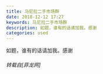 ```yaml
---
title: 马尼拉二手市场群
date: 2018-12-12 17:27
keywords: 马尼拉二手市场群
description: 如题，谁有的话请加我。感谢 
categories: used
---
```

<td class="t_f" id="postmessage_2457288">

如题，谁有的话请加我。感谢 <img alt="" border="0" onclick="" onmouseover="" smilieid="1" src="static/image/smiley/default/smile.gif"/></td>
###### 转载自[菲龙网]